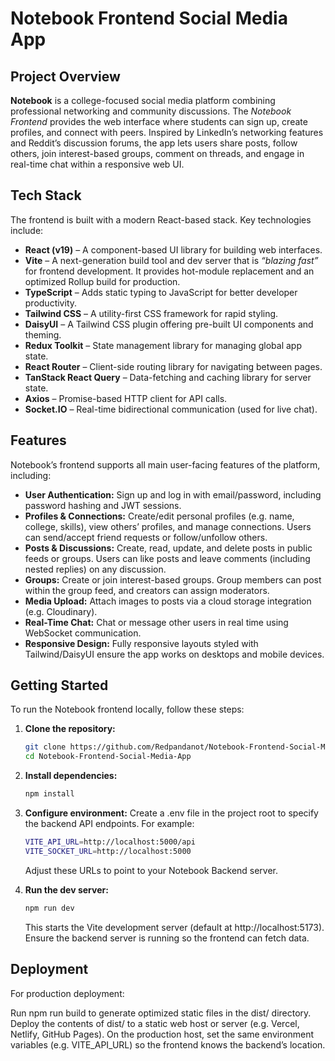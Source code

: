 # Notebook Frontend Social Media App

## Project Overview

**Notebook** is a college-focused social media platform combining professional networking and community discussions. The _Notebook Frontend_ provides the web interface where students can sign up, create profiles, and connect with peers. Inspired by LinkedIn’s networking features and Reddit’s discussion forums, the app lets users share posts, follow others, join interest-based groups, comment on threads, and engage in real-time chat within a responsive web UI.

## Tech Stack

The frontend is built with a modern React-based stack. Key technologies include:

- **React (v19)** – A component-based UI library for building web interfaces.
- **Vite** – A next-generation build tool and dev server that is _“blazing fast”_ for frontend development. It provides hot-module replacement and an optimized Rollup build for production.
- **TypeScript** – Adds static typing to JavaScript for better developer productivity.
- **Tailwind CSS** – A utility-first CSS framework for rapid styling.
- **DaisyUI** – A Tailwind CSS plugin offering pre-built UI components and theming.
- **Redux Toolkit** – State management library for managing global app state.
- **React Router** – Client-side routing library for navigating between pages.
- **TanStack React Query** – Data-fetching and caching library for server state.
- **Axios** – Promise-based HTTP client for API calls.
- **Socket.IO** – Real-time bidirectional communication (used for live chat).

## Features

Notebook’s frontend supports all main user-facing features of the platform, including:

- **User Authentication:** Sign up and log in with email/password, including password hashing and JWT sessions.
- **Profiles & Connections:** Create/edit personal profiles (e.g. name, college, skills), view others’ profiles, and manage connections. Users can send/accept friend requests or follow/unfollow others.
- **Posts & Discussions:** Create, read, update, and delete posts in public feeds or groups. Users can like posts and leave comments (including nested replies) on any discussion.
- **Groups:** Create or join interest-based groups. Group members can post within the group feed, and creators can assign moderators.
- **Media Upload:** Attach images to posts via a cloud storage integration (e.g. Cloudinary).
- **Real-Time Chat:** Chat or message other users in real time using WebSocket communication.
- **Responsive Design:** Fully responsive layouts styled with Tailwind/DaisyUI ensure the app works on desktops and mobile devices.

## Getting Started

To run the Notebook frontend locally, follow these steps:

1.  **Clone the repository:**

    ```bash
    git clone https://github.com/Redpandanot/Notebook-Frontend-Social-Media-App.git
    cd Notebook-Frontend-Social-Media-App
    ```

2.  **Install dependencies:**

    ```bash
    npm install
    ```

3.  **Configure environment:** Create a .env file in the project root to specify the backend API endpoints. For example:

    ```bash
    VITE_API_URL=http://localhost:5000/api
    VITE_SOCKET_URL=http://localhost:5000
    ```

    Adjust these URLs to point to your Notebook Backend server.

4.  **Run the dev server:**

    ```bash
    npm run dev
    ```

    This starts the Vite development server (default at http://localhost:5173). Ensure the backend server is running so the frontend can fetch data.

## Deployment

For production deployment:

Run npm run build to generate optimized static files in the dist/ directory.
Deploy the contents of dist/ to a static web host or server (e.g. Vercel, Netlify, GitHub Pages).
On the production host, set the same environment variables (e.g. VITE_API_URL) so the frontend knows the backend’s location.
